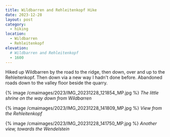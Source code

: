 ```yaml
---
title: Wildbarren and Rehleitenkopf Hike
date: 2023-12-28
layout: post
category:
  - hiking
location:
  - Wildbarren
  - Rehleitenkopf
elevation:
  # Wildbarren and Rehleitenkopf
  - 1600
---
```


Hiked up Wildbarren by the road to the ridge, then down, over and up to
the Rehleitenkopf. Then down via a new way I hadn't done before.
Abandoned roads down to the valley floor beside the quarry.

{% image /cmaimages/2023/IMG_20231228_121854_MP.jpg %}
*The little shrine on the way down from Wildbarren*

{% image /cmaimages/2023/IMG_20231228_141809_MP.jpg %}
*View from the Rehleitenkopf*

{% image /cmaimages/2023/IMG_20231228_141750_MP.jpg %}
*Another view, towards the Wendelstein*
